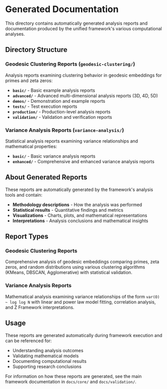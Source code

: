 # Generated Documentation

This directory contains automatically generated analysis reports and documentation produced by the unified framework's various computational analyses.

## Directory Structure

### Geodesic Clustering Reports (`geodesic-clustering/`)

Analysis reports examining clustering behavior in geodesic embeddings for primes and zeta zeros:

- **`basic/`** - Basic example analysis reports
- **`advanced/`** - Advanced multi-dimensional analysis reports (3D, 4D, 5D)
- **`demos/`** - Demonstration and example reports  
- **`tests/`** - Test execution reports
- **`production/`** - Production-level analysis reports
- **`validation/`** - Validation and verification reports

### Variance Analysis Reports (`variance-analysis/`)

Statistical analysis reports examining variance relationships and mathematical properties:

- **`basic/`** - Basic variance analysis reports
- **`enhanced/`** - Comprehensive and enhanced variance analysis reports

## About Generated Reports

These reports are automatically generated by the framework's analysis tools and contain:

- **Methodology descriptions** - How the analysis was performed
- **Statistical results** - Quantitative findings and metrics
- **Visualizations** - Charts, plots, and mathematical representations
- **Interpretations** - Analysis conclusions and mathematical insights

## Report Types

### Geodesic Clustering Reports
Comprehensive analysis of geodesic embeddings comparing primes, zeta zeros, and random distributions using various clustering algorithms (KMeans, DBSCAN, Agglomerative) with statistical validation.

### Variance Analysis Reports  
Mathematical analysis examining variance relationships of the form `var(O) ~ log log N` with linear and power law model fitting, correlation analysis, and Z Framework interpretations.

## Usage

These reports are generated automatically during framework execution and can be referenced for:
- Understanding analysis outcomes
- Validating mathematical models
- Documenting computational results
- Supporting research conclusions

For information on how these reports are generated, see the main framework documentation in `docs/core/` and `docs/validation/`.